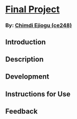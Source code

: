 # [Final Project](https://github.com/cejiogu/final_project)
### By: [Chimdi Ejiogu (ce248)](https://github.com/cejiogu/)

## Introduction

## Description

## Development

## Instructions for Use

## Feedback
